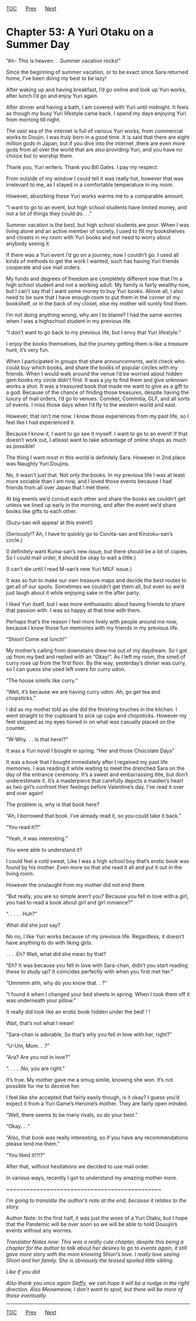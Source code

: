 [TOC](../readme.md)&nbsp;&nbsp;&nbsp;&nbsp;&nbsp;&nbsp;[Prev](0000_Chapter.md)&nbsp;&nbsp;&nbsp;&nbsp;&nbsp;&nbsp;[Next](0002_Chapter.md)



# Chapter 53: A Yuri Otaku on a Summer Day

“Ah- This is heaven. . .Summer vacation rocks!”

Since the beginning of summer vacation, or to be exact since Sara
returned home, I’ve been doing my best to be lazy!

After waking up and having breakfast, I’d go online and look up Yuri
works, after lunch I’d go and enjoy Yuri again.

After dinner and having a bath, I am covered with Yuri until midnight.
It feels as though my busy Yuri lifestyle came back. I spend my days
enjoying Yuri from morning till night. 

The vast sea of the internet is full of various Yuri works, from
commercial works to Doujin. I was truly born in a good time. It is said
that there are eight million gods in Japan, but if you dive into the
internet ,there are even more gods from all over the world that are also
providing Yuri, and you have no choice but to worship them.

Thank you, Yuri writers. Thank you Bill Gates. I pay my respect.

From outside of my window I could tell it was really hot, however that
was irrelevant to me, as I stayed in a comfortable temperature in my
room.

However, absorbing these Yuri works warms me to a comparable amount.

“I want to go to an event, but high school students have limited money,
and not a lot of things they could do. . .”

Summer vacation is the best, but high school students are poor. When I
was living alone and an active member of society, I used to fill my
bookshelves and closets in my room with Yuri books and not need to worry
about anybody seeing it.

If there was a Yuri event I’d go on a journey, now I couldn’t go. I used
all kinds of methods to get the work I wanted, such has having Yuri
friends cooperate and use mail orders.

My funds and degrees of freedom are completely different now that I’m a
high school student and not a working adult. My family is fairly wealthy
now, but I can’t say that I want some money to buy Yuri books. Above
all, I also need to be sure that I have enough room to put them in the
corner of my bookshelf, or in the back of my closet, else my mother will
surely find them.

I’m not doing anything wrong, why am I to blame? I had the same worries
when I was a highschool student in my previous life.

“I don’t want to go back to my previous life, but I envy that Yuri
lifestyle.”

I enjoy the books themselves, but the journey getting them is like a
treasure hunt, it’s very fun.

When I participated in groups that share announcements, we’d check who
could buy which books, and share the books of popular circles with my
friends. When I would walk around the venue I’d be worried about hidden
gem books my circle didn’t find. It was a joy to find them and give
unknown works a shot. It was a treasured book that made me want to give
as a gift to a god. Because of the chance of finding those treasures,
despite having the luxury of mail orders, I’d go to venues. Comiket,
Commitia, GLF, and all sorts of events. I miss those days when I’d fly
to the western world and east.

However, that isn’t me now. I know those experiences from my past life,
so I feel like I had experienced it.

Because I know it, I want to go see it myself. I want to go to an event!
If that doesn’t work out, I atleast want to take advantage of online
shops as much as possible!

The thing I want most in this world is definitely Sara. However in 2nd
place was Naughty Yuri Doujins.

No, it wasn’t just that. Not only the books. In my previous life I was
at least more sociable than I am now, and I loved those events because I
had friends from all over Japan that I met there.

At big events we’d consult each other and share the books we couldn’t
get unless we lined up early in the morning, and after the event we’d
share books like gifts to each other.

(Suzu-san will appear at this event!)

(Seriously!? Ah, I have to quickly go to Ciovita-san and Kinzoku-san’s
circle.)

(I definitely want Kuma-san’s new issue, but there should be a lot of
copies. So I could mail order, it should be okay to wait a little.)

(I can’t die until I read M-san’s new Yuri MILF issue.)

It was so fun to make our own treasure maps and decide the best routes
to get all of our spoils. Sometimes we couldn’t get them all, but even
so we’d just laugh about it while enjoying sake in the after party. 

I liked Yuri itself, but I was more enthusiastic about having friends to
share that passion with. I was so happy at that time with them.

Perhaps that’s the reason I feel more lively with people around me now,
because I know those fun memories with my friends in my previous life.

“Shiori! Come eat lunch!”

My mother’s calling from downstairs drew me out of my daydream. So I got
up from my bed and replied with an “Okay!”. As I left my room, the smell
of curry rose up from the first floor. By the way, yesterday’s dinner
was curry, so I can guess she used left overs for curry udon.

“The house smells like curry.”

“Well, it’s because we are having curry udon. Ah, go get tea and
chopsticks.”

I did as my mother told as she did the finishing touches in the kitchen.
I went straight to the cupboard to pick up cups and chopsticks. However
my feet stopped as my eyes honed in on what was casually placed on the
counter.

“W-Why. . . Is that here!?”

It was a Yuri novel I bought in spring. “Her and those Chocolate Days”

It was a book that I bought immediately after I regained my past life
memories. I was reading it while waiting to meet the drenched Sara on
the day of the entrance ceremony. It’s a sweet and embarrassing title,
but don’t underestimate it. It’s a masterpiece that carefully depicts a
maiden’s heart as two girl’s confront their feelings before Valentine’s
day. I’ve read it over and over again!

The problem is, why is that book here?

“Ah, I borrowed that book. I’ve already read it, so you could take it
back.”

“You read it!?”

“Yeah, it was interesting.”

You were able to understand it?

I could feel a cold sweat, Like I was a high school boy that’s erotic
book was found by his mother. Even more so that she read it all and put
it out in the living room.

However the onslaught from my mother did not end there.

“But really, you are so simple aren’t you? Because you fell in love with
a girl, you had to read a book about girl and girl romance?”

“. . . . . Huh?”

What did she just say?

No no, I like Yuri works because of my previous life. Regardless, it
doesn’t have anything to do with liking girls.

. . . .Eh? Wait, what did she mean by that?

“Eh? It was because you fell in love with Sara-chan, didn’t you start
reading these to study up? It coincides perfectly with when you first
met her.”

“Ummmm ahh, why do you know that. . ?”

“I found it when I changed your bed sheets in spring. When I took them
off it was underneath your pillow.”

It really did look like an erotic book hidden under the bed! ! !

Wait, that’s not what I mean! 

“Sara-chan is adorable, So that’s why you fell in love with her, right?”

“U-Um, Mom. . .?”

“Ara? Are you not in love?”

“. . . . .No, you are right.”

It’s true. My mother gave me a smug simile, knowing she won. It’s not
possible for me to deceive her.

I feel like she accepted that fairly easily though, is it okay? I guess
you’d expect it from a Yuri Game’s Heroine’s mother. They are fairly
open minded.

“Well, there seems to be many rivals, so do your best.”

“Okay. . .”

“Also, that book was really interesting, so if you have any
recommendations please lend me them.”

“You liked it!?!?”

After that, without hesitations we decided to use mail order.

In various ways, recently I got to understand my amazing mother more.

\~\~\~\~\~\~\~\~\~\~\~\~\~\~\~\~\~\~\~\~\~\~\~\~\~\~\~\~\~\~\~\~\~\~\~\~\~\~\~\~\~\~\~\~\~~

*I’m going to translate the author’s note at the end, because it relates
to the story.*

Author Note: In the first half, it was just the woes of a Yuri Otaku,
but I hope that the Pandemic will be over soon so we will be able to
hold Douujin’s events without any worries.

*Translator Notes now: This was a really cute chapter, despite this
being a chapter for the author to talk about her desires to go to events
again, it still gave more story with the mom knowing Shiori’s love. I
really love seeing Shiori and her family. She is obviously the teased
spoiled little sibling.*

*Like if you did*

*Also thank you once again Sleffy, we can hope it will be a nudge in the
right direction. Also Meowmeow, I don’t want to spoil, but there will be
more of those eventually.*


---
[TOC](../readme.md)&nbsp;&nbsp;&nbsp;&nbsp;&nbsp;&nbsp;[Prev](0000_Chapter.md)&nbsp;&nbsp;&nbsp;&nbsp;&nbsp;&nbsp;[Next](0002_Chapter.md)

